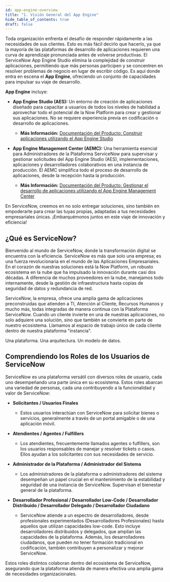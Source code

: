```yaml
---
id: app-engine-overview
title: "1. Visión General del App Engine"
hide_table_of_contents: true
draft: false
---
```


Toda organización enfrenta el desafío de responder rápidamente a las necesidades de sus clientes. Esto es más fácil decirlo que hacerlo, ya que la mayoría de las plataformas de desarrollo de aplicaciones requieren una curva de aprendizaje pronunciada antes de volverse productivas. El ServiceNow App Engine Studio elimina la complejidad de construir aplicaciones, permitiendo que más personas participen y se concentren en resolver problemas de negocio en lugar de escribir código. Es aquí donde entra en escena el **App Engine**, ofreciendo un conjunto de capacidades para impulsar su viaje de desarrollo.

**App Engine** incluye:

* **App Engine Studio (AES):** Un entorno de creación de aplicaciones diseñado para capacitar a usuarios de todos los niveles de habilidad a aprovechar todo el potencial de la Now Platform para crear y gestionar sus aplicaciones. No se requiere experiencia previa en codificación o desarrollo de aplicaciones.
  * **Más Información:** [Documentación del Producto: Construir aplicaciones utilizando el App Engine Studio](https://docs.servicenow.com/csh?topicname=aes-overview.html&version=latest)

* **App Engine Management Center (AEMC):** Una herramienta esencial para Administradores de la Plataforma ServiceNow para supervisar y gestionar solicitudes del App Engine Studio (AES), implementaciones, aplicaciones y desarrolladores colaborativos en una instancia de producción. El AEMC simplifica todo el proceso de desarrollo de aplicaciones, desde la recepción hasta la producción.
  * **Más Información:** [Documentación del Producto: Gestionar el desarrollo de aplicaciones utilizando el App Engine Management Center](https://docs.servicenow.com/csh?topicname=monitor-requests-using-aemc.html&version=latest)

En ServiceNow, creemos en no solo entregar soluciones, sino también en empoderarte para crear las tuyas propias, adaptadas a tus necesidades empresariales únicas. ¡Embarquémonos juntos en este viaje de innovación y eficiencia!

## ¿Qué es ServiceNow?

Bienvenido al mundo de ServiceNow, donde la transformación digital se encuentra con la eficiencia. ServiceNow es más que solo una empresa; es una fuerza revolucionaria en el mundo de las Aplicaciones Empresariales. En el corazón de nuestras soluciones está la Now Platform, un robusto ecosistema en la nube que ha impulsado la innovación durante casi dos décadas. A diferencia de muchos proveedores en la nube, manejamos todo internamente, desde la gestión de infraestructura hasta copias de seguridad de datos y redundancia de red.

ServiceNow, la empresa, ofrece una amplia gama de aplicaciones preconstruidas que atienden a TI, Atención al Cliente, Recursos Humanos y mucho más, todas integradas de manera continua con la Plataforma ServiceNow. Cuando un cliente invierte en una de nuestras aplicaciones, no solo adquiere una solución, sino que también se convierte en parte de nuestro ecosistema. Llamamos al espacio de trabajo único de cada cliente dentro de nuestra plataforma "instancia".

Una plataforma. Una arquitectura. Un modelo de datos.

## Comprendiendo los Roles de los Usuarios de ServiceNow

ServiceNow es una plataforma versátil con diversos roles de usuario, cada uno desempeñando una parte única en su ecosistema. Estos roles abarcan una variedad de personas, cada una contribuyendo a la funcionalidad y valor de ServiceNow:

* **Solicitantes / Usuarios Finales**
  * Estos usuarios interactúan con ServiceNow para solicitar bienes o servicios, generalmente a través de un portal amigable o de una aplicación móvil.

* **Atendientes / Agentes / Fulfillers**
  * Los atendientes, frecuentemente llamados agentes o fulfillers, son los usuarios responsables de manejar y resolver tickets o casos. Ellos ayudan a los solicitantes con sus necesidades de servicio.

* **Administrador de la Plataforma / Administrador del Sistema**
  * Los administradores de la plataforma o administradores del sistema desempeñan un papel crucial en el mantenimiento de la estabilidad y seguridad de una instancia de ServiceNow. Supervisan el bienestar general de la plataforma.

* **Desarrollador Profesional / Desarrollador Low-Code / Desarrollador Distribuido / Desarrollador Delegado / Desarrollador Ciudadano**
  * ServiceNow atiende a un espectro de desarrolladores, desde profesionales experimentados (Desarrolladores Profesionales) hasta aquellos que utilizan capacidades low-code. Esto incluye desarrolladores distribuidos y delegados, que amplían las capacidades de la plataforma. Además, los desarrolladores ciudadanos, que pueden no tener formación tradicional en codificación, también contribuyen a personalizar y mejorar ServiceNow.

Estos roles distintos colaboran dentro del ecosistema de ServiceNow, asegurando que la plataforma atienda de manera efectiva una amplia gama de necesidades organizacionales.